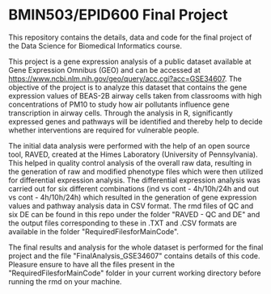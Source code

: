 # BMIN503/EPID600 Final Project

This repository contains the details, data and code for the final project of the Data Science for Biomedical Informatics course.


This project is a gene expression analysis of a public dataset available at Gene Expression Omnibus (GEO) and can be accessed at https://www.ncbi.nlm.nih.gov/geo/query/acc.cgi?acc=GSE34607. The objective of the project is to analyze this dataset that contains the gene expression values of BEAS-2B airway cells taken from classrooms with high concentrations of PM10 to study how air pollutants influence gene transcription in airway cells. Through the analysis in R, significantly expressed genes and pathways will be identified and thereby help to decide whether interventions are required for vulnerable people.  

The initial data analysis were performed with the help of an open source tool, RAVED, created at the Himes Laboratory (University of Pennsylvania). This helped in quality control analysis of the overall raw data, resulting in the generation of raw and modified phenotype files which were then utilized for differential expression analysis. The differential expression analysis was carried out for six different combinations (ind vs cont - 4h/10h/24h and out vs cont - 4h/10h/24h) which resulted in the generation of gene expression values and pathway analysis data in CSV format. The rmd files of QC and six DE can be found in this repo under the folder "RAVED - QC and DE" and the output files corresponding to these in .TXT and .CSV formats are available in the folder "RequiredFilesforMainCode". 

The final results and analysis for the whole dataset is performed for the final project and the file "FinalAnalysis_GSE34607" contains details of this code. Pleasure ensure to have all the files present in the "RequiredFilesforMainCode" folder in your current working directory before running the rmd on your machine. 




